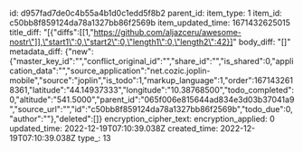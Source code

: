 id: d957fad7de0c4b55a4b1d0c1edd5f8b2
parent_id: 
item_type: 1
item_id: c50bb8f859124da78a1327bb86f2569b
item_updated_time: 1671432625015
title_diff: "[{\"diffs\":[[1,\"https://github.com/aljazceru/awesome-nostr\"]],\"start1\":0,\"start2\":0,\"length1\":0,\"length2\":42}]"
body_diff: "[]"
metadata_diff: {"new":{"master_key_id":"","conflict_original_id":"","share_id":"","is_shared":0,"application_data":"","source_application":"net.cozic.joplin-mobile","source":"joplin","is_todo":1,"markup_language":1,"order":1671432618361,"latitude":"44.14937333","longitude":"10.38768500","todo_completed":0,"altitude":"541.5000","parent_id":"065f006e815644ad834e3d03b37041a9","source_url":"","id":"c50bb8f859124da78a1327bb86f2569b","todo_due":0,"author":""},"deleted":[]}
encryption_cipher_text: 
encryption_applied: 0
updated_time: 2022-12-19T07:10:39.038Z
created_time: 2022-12-19T07:10:39.038Z
type_: 13